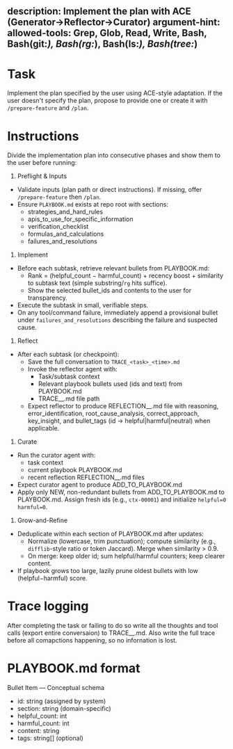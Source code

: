 description: Implement the plan with ACE (Generator→Reflector→Curator)
argument-hint: <folder-or-file-with-plan>
allowed-tools: Grep, Glob, Read, Write, Bash, Bash(git:*), Bash(rg:*), Bash(ls:*), Bash(tree:*)
---

# Task
Implement the plan specified by the user using ACE-style adaptation.
If the user doesn't specify the plan, propose to provide one or create it with `/prepare-feature` and `/plan`.

# Instructions
Divide the implementation plan into consecutive phases and show them to the user before running:

1) Preflight & Inputs
- Validate inputs (plan path or direct instructions). If missing, offer `/prepare-feature` then `/plan`.
- Ensure `PLAYBOOK.md` exists at repo root with sections:
  - strategies_and_hard_rules
  - apis_to_use_for_specific_information
  - verification_checklist
  - formulas_and_calculations
  - failures_and_resolutions

1) Implement
- Before each subtask, retrieve relevant bullets from PLAYBOOK.md:
  - Rank = (helpful_count − harmful_count) + recency boost + similarity to subtask text (simple substring/`rg` hits suffice).
  - Show the selected bullet_ids and contents to the user for transparency.
- Execute the subtask in small, verifiable steps.
- On any tool/command failure, immediately append a provisional bullet under `failures_and_resolutions` describing the failure and suspected cause.

1) Reflect
- After each subtask (or checkpoint):
  - Save the full conversation to `TRACE_<task>_<time>.md`
  - Invoke the reflector agent with:
    - Task/subtask context
    - Relevant playbook bullets used (ids and text) from PLAYBOOK.md
    - TRACE_<task>_<time>.md file path
  - Expect reflector to produce REFLECTION_<task>_<time>.md file with reasoning, error_identification, root_cause_analysis, correct_approach, key_insight, and bullet_tags (id → helpful|harmful|neutral) when applicable.

1) Curate
- Run the curator agent with: 
  - task context
  - current playbook PLAYBOOK.md
  - recent reflection REFLECTION_<task>_<time>.md files
- Expect curator agent to produce ADD_TO_PLAYBOOK.md
- Apply only NEW, non-redundant bullets from ADD_TO_PLAYBOOK.md to PLAYBOOK.md. Assign fresh ids (e.g., `ctx-00001`) and initialize `helpful=0 harmful=0`.

1) Grow-and-Refine
- Deduplicate within each section of PLAYBOOK.md after updates:
  - Normalize (lowercase, trim punctuation); compute similarity (e.g., `difflib`-style ratio or token Jaccard). Merge when similarity > 0.9.
  - On merge: keep older id; sum helpful/harmful counters; keep clearer content.
- If playbook grows too large, lazily prune oldest bullets with low (helpful−harmful) score.

# Trace logging
After completing the task or failing to do so write all the thoughts and tool calls (export entire conversaion) to TRACE_<task>_<time>.md.
Also write the full trace before all comapctions happening, so no infornation is lost.

# PLAYBOOK.md format
Bullet Item — Conceptual schema
  - id: string (assigned by system)
  - section: string (domain-specific)
  - helpful_count: int
  - harmful_count: int
  - content: string
  - tags: string[] (optional)